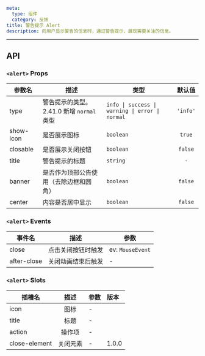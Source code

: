 ```yaml
meta:
  type: 组件
  category: 反馈
title: 警告提示 Alert
description: 向用户显示警告的信息时，通过警告提示，展现需要关注的信息。
```
---

<!--@include: ./__demo__/basic.md-->

<!--@include: ./__demo__/type.md-->

<!--@include: ./__demo__/title.md-->

<!--@include: ./__demo__/closable.md-->

<!--@include: ./__demo__/close-element.md-->

<!--@include: ./__demo__/icon.md-->

<!--@include: ./__demo__/action.md-->

<!--@include: ./__demo__/banner.md-->

## API


### `<alert>` Props

|参数名|描述|类型|默认值|
|---|---|---|:---:|
|type|警告提示的类型。2.41.0 新增 `normal` 类型|`info \| success \| warning \| error \| normal`|`'info'`|
|show-icon|是否展示图标|`boolean`|`true`|
|closable|是否展示关闭按钮|`boolean`|`false`|
|title|警告提示的标题|`string`|`-`|
|banner|是否作为顶部公告使用（去除边框和圆角）|`boolean`|`false`|
|center|内容是否居中显示|`boolean`|`false`|
### `<alert>` Events

|事件名|描述|参数|
|---|---|---|
|close|点击关闭按钮时触发|ev: `MouseEvent`|
|after-close|关闭动画结束后触发|-|
### `<alert>` Slots

|插槽名|描述|参数|版本|
|---|:---:|---|:---|
|icon|图标|-||
|title|标题|-||
|action|操作项|-||
|close-element|关闭元素|-|1.0.0|


